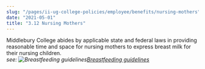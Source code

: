 ```yaml
---
slug: "/pages/ii-ug-college-policies/employee/benefits/nursing-mothers"
date: "2021-05-01"
title: "3.12 Nursing Mothers"
---
```


Middlebury College abides by applicable state and federal laws in providing reasonable time and space for nursing mothers to express breast milk for their nursing children.  
_see: ![Breastfeeding guidelines](http://www.middlebury.edu/sites/all/modules/media/icons/pdf_icon.gif "Breastfeeding guidelines")[Breastfeeding guidelines](http://www.middlebury.edu/media/view/253160/original/BreastfeedingGuidelines.pdf)_
